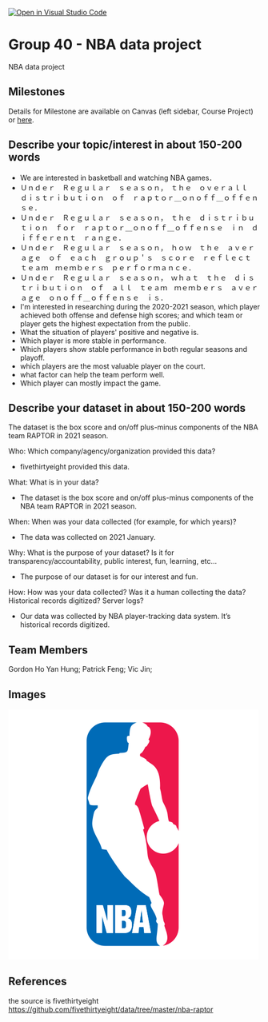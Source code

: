 [![Open in Visual Studio Code](https://classroom.github.com/assets/open-in-vscode-f059dc9a6f8d3a56e377f745f24479a46679e63a5d9fe6f495e02850cd0d8118.svg)](https://classroom.github.com/online_ide?assignment_repo_id=5890631&assignment_repo_type=AssignmentRepo)
# Group 40 - NBA data project
NBA data project

## Milestones

Details for Milestone are available on Canvas (left sidebar, Course Project) or [here](https://firas.moosvi.com/courses/data301/project/milestone01.html).

## Describe your topic/interest in about 150-200 words
- We are interested in basketball and watching NBA games．
- Ｕｎｄｅｒ　Ｒｅｇｕｌａｒ　ｓｅａｓｏｎ，　ｔｈｅ　ｏｖｅｒａｌｌ　ｄｉｓｔｒｉｂｕｔｉｏｎ　ｏｆ　ｒａｐｔｏｒ＿ｏｎｏｆｆ＿ｏｆｆｅｎｓｅ．
- Ｕｎｄｅｒ　Ｒｅｇｕｌａｒ　ｓｅａｓｏｎ，　ｔｈｅ　ｄｉｓｔｒｉｂｕｔｉｏｎ　ｆｏｒ　ｒａｐｔｏｒ＿ｏｎｏｆｆ＿ｏｆｆｅｎｓｅ　ｉｎ　ｄｉｆｆｅｒｅｎｔ　ｒａｎｇｅ．
- Ｕｎｄｅｒ　Ｒｅｇｕｌａｒ　ｓｅａｓｏｎ，　ｈｏｗ　ｔｈｅ　ａｖｅｒａｇｅ　ｏｆ　ｅａｃｈ　ｇｒｏｕｐ＇ｓ　ｓｃｏｒｅ　ｒｅｆｌｅｃｔ　ｔｅａｍ　ｍｅｍｂｅｒｓ　ｐｅｒｆｏｒｍａｎｃｅ．
- Ｕｎｄｅｒ　Ｒｅｇｕｌａｒ　ｓｅａｓｏｎ，　ｗｈａｔ　ｔｈｅ　ｄｉｓｔｒｉｂｕｔｉｏｎ　ｏｆ　ａｌｌ　ｔｅａｍ　ｍｅｍｂｅｒｓ　ａｖｅｒａｇｅ　ｏｎｏｆｆ＿ｏｆｆｅｎｓｅ　ｉｓ．
- I'm interested in researching during the 2020-2021 season, which player achieved both offense and defense high scores; and which team or player gets the highest expectation from the public.
- What the situation of players' positive and negative is.
- Which player is more stable in performance.
- Which players show stable performance in both regular seasons and playoff.
- which players are the most valuable player on the court.
- what factor can help the team perform well.
- Which player can mostly impact the game.

## Describe your dataset in about 150-200 words

The dataset is the box score and on/off plus-minus components of the NBA team RAPTOR in 2021 season.

Who: Which company/agency/organization provided this data?
- fivethirtyeight provided this data.

What: What is in your data?
- The dataset is the box score and on/off plus-minus components of the NBA team RAPTOR in 2021 season.

When: When was your data collected (for example, for which years)?
- The data was collected on 2021 January.

Why: What is the purpose of your dataset? Is it for transparency/accountability, public interest, fun, learning, etc…
- The purpose of our dataset is for our interest and fun.

How: How was your data collected? Was it a human collecting the data? Historical records digitized? Server logs?
- Our data was collected by NBA player-tracking data system. It’s historical records digitized.

## Team Members

Gordon Ho Yan Hung;
Patrick Feng;
Vic Jin;

## Images

![NBA logo](images/NBA.png)

## References

the source is fivethirtyeight
https://github.com/fivethirtyeight/data/tree/master/nba-raptor



